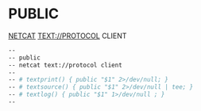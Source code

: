 # PUBLIC
[NETCAT](https://en.wikipedia.org/wiki/Netcat "NETCAT") [TEXT://PROTOCOL](https://textprotocol.org "TEXT://PROTOCOL") CLIENT

```bash
--
-- public
-- netcat text://protocol client
--
-- # textprint() { public "$1" 2>/dev/null; }
-- # textsource() { public "$1" 2>/dev/null | tee; }
-- # textlog() { public "$1" 1>/dev/null ; }
--
```
